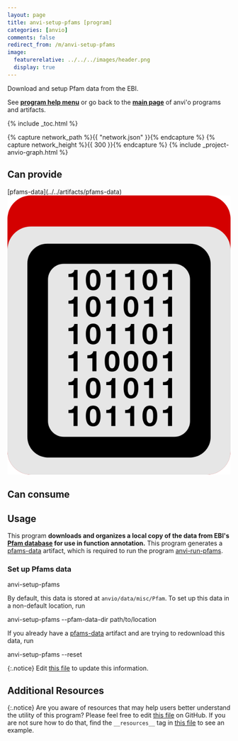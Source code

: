 ```yaml
---
layout: page
title: anvi-setup-pfams [program]
categories: [anvio]
comments: false
redirect_from: /m/anvi-setup-pfams
image:
  featurerelative: ../../../images/header.png
  display: true
---
```


Download and setup Pfam data from the EBI.

See **[program help menu](../../../../vignette#anvi-setup-pfams)** or go back to the **[main page](../../)** of anvi'o programs and artifacts.


{% include _toc.html %}
<div id="svg" class="subnetwork"></div>
{% capture network_path %}{{ "network.json" }}{% endcapture %}
{% capture network_height %}{{ 300 }}{% endcapture %}
{% include _project-anvio-graph.html %}


## Can provide

<p style="text-align: left" markdown="1"><span class="artifact-p">[pfams-data](../../artifacts/pfams-data) <img src="../../images/icons/DATA.png" class="artifact-icon-mini" /></span></p>

## Can consume

<p style="text-align: left" markdown="1"></p>

## Usage


This program **downloads and organizes a local copy of the data from EBI's [Pfam database](https://pfam.xfam.org/) for use in function annotation.** This program generates a <span class="artifact-n">[pfams-data](/software/anvio/help/main/artifacts/pfams-data)</span> artifact, which is required to run the program <span class="artifact-n">[anvi-run-pfams](/software/anvio/help/main/programs/anvi-run-pfams)</span>. 

### Set up Pfams data
<div class="codeblock" markdown="1">
anvi&#45;setup&#45;pfams 
</div>

By default, this data is stored at `anvio/data/misc/Pfam`. To set up this data in a non-default location, run 
<div class="codeblock" markdown="1">
anvi&#45;setup&#45;pfams &#45;&#45;pfam&#45;data&#45;dir path/to/location
</div>

If you already have a <span class="artifact-n">[pfams-data](/software/anvio/help/main/artifacts/pfams-data)</span> artifact and are trying to redownload this data, run 

<div class="codeblock" markdown="1">
anvi&#45;setup&#45;pfams &#45;&#45;reset
</div>


{:.notice}
Edit [this file](https://github.com/merenlab/anvio/tree/master/anvio/docs/programs/anvi-setup-pfams.md) to update this information.


## Additional Resources



{:.notice}
Are you aware of resources that may help users better understand the utility of this program? Please feel free to edit [this file](https://github.com/merenlab/anvio/tree/master/bin/anvi-setup-pfams) on GitHub. If you are not sure how to do that, find the `__resources__` tag in [this file](https://github.com/merenlab/anvio/blob/master/bin/anvi-interactive) to see an example.
